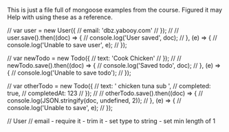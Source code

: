 This is just a file full of mongoose examples from the course.
Figured it may Help with using these as a reference.

// var user = new User({
//   email: 'dbz.yabooy.com'
// });
//
// user.save().then((doc) => {
//   console.log('User saved', doc);
// }, (e) => {
//   console.log('Unable to save user', e);
// });

// var newTodo = new Todo({
//   text: 'Cook Chicken'
// });
//
// newTodo.save().then((doc) => {
//   console.log('Saved todo', doc);
// }, (e) => {
//   console.log('Unable to save todo');
// });

// var otherTodo = new Todo({
//   text: '    chicken tuna sub   ',
//   completed: true,
//   completedAt: 123
// });
//
// otherTodo.save().then((doc) => {
//   console.log(JSON.stringify(doc, undefined, 2));
// }, (e) => {
//   console.log('Unable to save', e);
// });

// User
// email - require it - trim it - set type to string - set min length of 1
